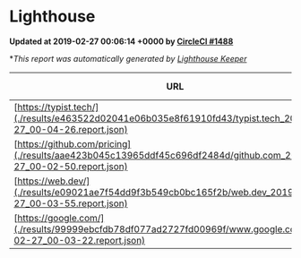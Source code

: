 
# Lighthouse

**Updated at 2019-02-27 00:06:14 +0000 by [CircleCI #1488](https://circleci.com/gh/ItinerisLtd/lighthouse-keeper-example/1488)**

**This report was automatically generated by [Lighthouse Keeper](https://github.com/itinerisltd/lighthouse-keeper)*

| URL | Performance | Accessibility | Best Practices | SEO | PWA | Updated At |
| --- | --- | --- | --- | --- | --- | --- |
| [https://typist.tech/](./results/e463522d02041e06b035e8f61910fd43/typist.tech_2019-02-27_00-04-26.report.json) | 1 |  |  |  |  | 2019-02-27T00:04:26.525Z |
| [https://github.com/pricing](./results/aae423b045c13965ddf45c696df2484d/github.com_2019-02-27_00-02-50.report.json) | 0.8 | 0.89 | 0.93 | 0.9 | 0.58 | 2019-02-27T00:02:50.203Z |
| [https://web.dev/](./results/e09021ae7f54dd9f3b549cb0bc165f2b/web.dev_2019-02-27_00-03-55.report.json) | 0.97 | 0.93 | 0.93 | 0.91 | 1 | 2019-02-27T00:03:55.695Z |
| [https://google.com/](./results/99999ebcfdb78df077ad2727fd00969f/www.google.com_2019-02-27_00-03-22.report.json) | 0.96 | 0.71 | 0.93 | 0.8 | 0.58 | 2019-02-27T00:03:22.505Z |
